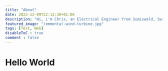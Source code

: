 ```yaml
---
title: "About"
date: 2022-12-09T22:13:30+01:00
description: "Hi, i'm Chris, an Electrical Engineer from Sumiswald, Switzerland"
featured_image: "/emmental-wind-turbine.jpg"
tags: [Test, Web]
disableToC : true
comment : false
---
```


# Hello World
